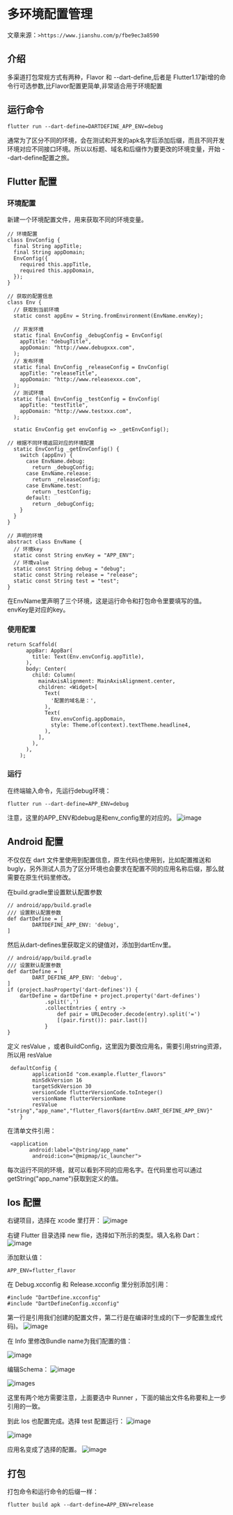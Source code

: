 # 多环境配置管理
文章来源：`>https://www.jianshu.com/p/fbe9ec3a8590`
## 介绍
多渠道打包常规方式有两种，Flavor 和 --dart-define,后者是 Flutter1.17新增的命令行可选参数,比Flavor配置更简单,非常适合用于环境配置

## 运行命令
```
flutter run --dart-define=DARTDEFINE_APP_ENV=debug 
```
通常为了区分不同的环境，会在测试和开发的apk名字后添加后缀，而且不同开发环境对应不同接口环境。所以以标题、域名和后缀作为要更改的环境变量，开始 --dart-define配置之旅。

## Flutter 配置
### 环境配置
新建一个环境配置文件，用来获取不同的环境变量。
```
// 环境配置
class EnvConfig {
  final String appTitle;
  final String appDomain;
  EnvConfig({
    required this.appTitle,
    required this.appDomain,
  });
}

// 获取的配置信息
class Env {
  // 获取到当前环境
  static const appEnv = String.fromEnvironment(EnvName.envKey);

  // 开发环境
  static final EnvConfig _debugConfig = EnvConfig(
    appTitle: "debugTitle",
    appDomain: "http://www.debugxxx.com",
  );
  // 发布环境
  static final EnvConfig _releaseConfig = EnvConfig(
    appTitle: "releaseTitle",
    appDomain: "http://www.releasexxx.com",
  );
  // 测试环境
  static final EnvConfig _testConfig = EnvConfig(
    appTitle: "testTitle",
    appDomain: "http://www.testxxx.com",
  );

  static EnvConfig get envConfig => _getEnvConfig();

// 根据不同环境返回对应的环境配置
  static EnvConfig _getEnvConfig() {
    switch (appEnv) {
      case EnvName.debug:
        return _debugConfig;
      case EnvName.release:
        return _releaseConfig;
      case EnvName.test:
        return _testConfig;
      default:
        return _debugConfig;
    }
  }
}

// 声明的环境
abstract class EnvName {
  // 环境key
  static const String envKey = "APP_ENV";
  // 环境value
  static const String debug = "debug";
  static const String release = "release";
  static const String test = "test";
}
```

在EnvName里声明了三个环境，这是运行命令和打包命令里要填写的值。envKey是对应的key。

### 使用配置
```
return Scaffold(
      appBar: AppBar(
        title: Text(Env.envConfig.appTitle),
      ),
      body: Center(
        child: Column(
          mainAxisAlignment: MainAxisAlignment.center,
          children: <Widget>[
            Text(
              '配置的域名是：',
            ),
            Text(
              Env.envConfig.appDomain,
              style: Theme.of(context).textTheme.headline4,
            ),
          ],
        ),
      ),
    );
```
### 运行
在终端输入命令，先运行debug环境：
```
flutter run --dart-define=APP_ENV=debug
```
注意，这里的APP_ENV和debug是和env_config里的对应的。
![image](https://upload-images.jianshu.io/upload_images/1454742-e316d928670b87d5.png?imageMogr2/auto-orient/strip|imageView2/2/w/1200/format/webp)

## Android 配置

不仅仅在 dart 文件里使用到配置信息，原生代码也使用到，比如配置推送和bugly，另外测试人员为了区分环境也会要求在配置不同的应用名称后缀，那么就需要在原生代码里修改。

在build.gradle里设置默认配置参数

```
// android/app/build.gradle
/// 设置默认配置参数
def dartDefine = [
        DARTDEFINE_APP_ENV: 'debug',
]
```

然后从dart-defines里获取定义的键值对，添加到dartEnv里。

```
// android/app/build.gradle
/// 设置默认配置参数
def dartDefine = [
        DART_DEFINE_APP_ENV: 'debug',
]
if (project.hasProperty('dart-defines')) {
    dartDefine = dartDefine + project.property('dart-defines')
            .split(',')
            .collectEntries { entry ->
                def pair = URLDecoder.decode(entry).split('=')
                [(pair.first()): pair.last()]
            }
}
```

定义 resValue ，或者BuildConfig，这里因为要改应用名，需要引用string资源，所以用 resValue 

```
 defaultConfig {
        applicationId "com.example.flutter_flavors"
        minSdkVersion 16
        targetSdkVersion 30
        versionCode flutterVersionCode.toInteger()
        versionName flutterVersionName
        resValue "string","app_name","flutter_flavor${dartEnv.DART_DEFINE_APP_ENV}"
    }
```
在清单文件引用：
```
 <application
       android:label="@string/app_name"
        android:icon="@mipmap/ic_launcher">
```

每次运行不同的环境，就可以看到不同的应用名字。在代码里也可以通过getString("app_name")获取到定义的值。

## Ios 配置

右键项目，选择在 xcode 里打开：
![image](https://upload-images.jianshu.io/upload_images/1454742-d21b7333203bc492.png?imageMogr2/auto-orient/strip|imageView2/2/w/762/format/webp)

右键 Flutter 目录选择 new flie，选择如下所示的类型。填入名称 Dart：
![image](https://upload-images.jianshu.io/upload_images/1454742-5572820db0854129.png?imageMogr2/auto-orient/strip|imageView2/2/w/1077/format/webp)

添加默认值：
```
APP_ENV=flutter_flavor
```

在 Debug.xcconfig 和 Release.xcconfig 里分别添加引用：
```
#include "DartDefine.xcconfig"
#include "DartDefineConfig.xcconfig"
```
第一行是引用我们创建的配置文件，第二行是在编译时生成的(下一步配置生成代码)。
![image](https://upload-images.jianshu.io/upload_images/1454742-a6fcb5a91ab53271.png?imageMogr2/auto-orient/strip|imageView2/2/w/630/format/webp)

在 Info 里修改Bundle name为我们配置的值：

![image](https://upload-images.jianshu.io/upload_images/1454742-d4c1ba13c428d6b9.png?imageMogr2/auto-orient/strip|imageView2/2/w/1074/format/webp)

编辑Schema：
![image](https://upload-images.jianshu.io/upload_images/1454742-985ad5917c89633b.png?imageMogr2/auto-orient/strip|imageView2/2/w/207/format/webp)

![images](https://upload-images.jianshu.io/upload_images/1454742-6d4f480ca3deb740.png?imageMogr2/auto-orient/strip|imageView2/2/w/900/format/webp)

这里有两个地方需要注意，上面要选中 Runner ，下面的输出文件名称要和上一步引用的一致。

到此 Ios 也配置完成。选择 test 配置运行：
![image](https://upload-images.jianshu.io/upload_images/1454742-2c901c8312f548f9.png?imageMogr2/auto-orient/strip|imageView2/2/w/504/format/webp)

![image](https://upload-images.jianshu.io/upload_images/1454742-a8967b8347ed330f.png?imageMogr2/auto-orient/strip|imageView2/2/w/1200/format/webp)

应用名变成了选择的配置。
![image](https://upload-images.jianshu.io/upload_images/1454742-35e775aea4b050d5.png?imageMogr2/auto-orient/strip|imageView2/2/w/1200/format/webp)

## 打包
打包命令和运行命令的后缀一样：
```
flutter build apk --dart-define=APP_ENV=release
```